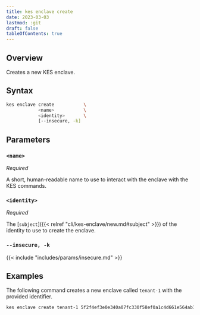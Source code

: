 ```yaml
---
title: kes enclave create
date: 2023-03-03
lastmod: :git
draft: false
tableOfContents: true
---
```


## Overview

Creates a new KES enclave.

## Syntax

```sh
kes enclave create           \
            <name>           \
            <identity>       \
            [--insecure, -k]
```

## Parameters

### `<name>`

_Required_

A short, human-readable name to use to interact with the enclave with the KES commands.

### `<identity>`

_Required_

The [`subject`]({{< relref "cli/kes-enclave/new.md#subject" >}}) of the identity to use to create the enclave.

### `--insecure, -k`

{{< include "includes/params/insecure.md" >}}

## Examples

The following command creates a new enclave called `tenant-1` with the provided identifier.

```sh
kes enclave create tenant-1 5f2f4ef3e0e340a07fc330f58ef0a1c4d661e564ab10795f9231f75fcfe572f1
```
